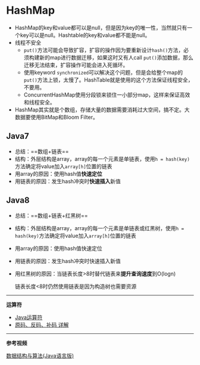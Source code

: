 # HashMap

- HashMap的key和value都可以是null，但是因为key的唯一性，当然就只有一个key可以是null。Hashtable的key和value都不能是null。
- 线程不安全
  - `put()`方法可能会导致扩容，扩容的操作因为要重新设计`hash()`方法，必须构建新的map进行数据迁移，如果这时又有人call `put()`添加数据，那么迁移无法结束，扩容操作可能会进入死循环。
  - 使用keyword `synchronized`可以解决这个问题，但是会给整个map的`put()`方法上锁，太慢了。HashTable就是使用的这个方法保证线程安全，不要用。
  - ConcurrentHashMap使用分段锁来锁住一小部分map，这样来保证高效和线程安全。
- HashMap其实就是个数组，存储大量的数据需要消耗过大空间，搞不定。大数据要使用BitMap和Bloom Filter。

## Java7

- 总结：==数组+链表==
- 结构：外层结构是array，array的每一个元素是单链表，使用`h = hash(key)`方法确定将value加入`array[h]`位置的链表
- 用array的原因：使用hash值**快速定位**
- 用链表的原因：发生hash冲突时**快速插入**新值

## Java8

- 总结：==数组+链表+红黑树==

- 结构：外层结构是array，array的每一个元素是单链表或红黑树，使用`h = hash(key)`方法确定将value加入`array[h]`位置的链表

- 用array的原因：使用hash值快速定位

- 用链表的原因：发生hash冲突时快速插入新值

- 用红黑树的原因：当链表长度>8时替代链表来**提升查询速度**到O(logn)
  
  链表长度<8时仍然使用链表是因为构造树也需要资源

---

**运算符**

- [Java运算符](https://baijiahao.baidu.com/s?id=1659125201403697638&wfr=spider&for=pc)
- [原码、反码、补码 详解](https://zhuanlan.zhihu.com/p/91967268)

---

**参考视频**

[数据结构与算法(Java语言版)](https://www.bilibili.com/video/BV11A411j7zQ?p=1)

